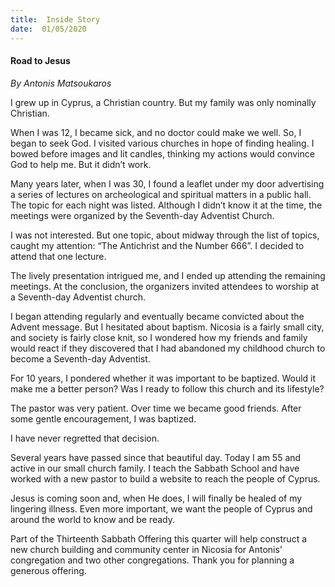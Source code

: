 ```yaml
---
title:  Inside Story
date:  01/05/2020
---
```


#### Road to Jesus

_By Antonis Matsoukaros_

I grew up in Cyprus, a Christian country. But my family was only nominally Christian.

When I was 12, I became sick, and no doctor could make we well. So, I began to seek God. I visited various churches in hope of finding healing. I bowed before images and lit candles, thinking my actions would convince God to help me. But it didn’t work.

Many years later, when I was 30, I found a leaflet under my door advertising a series of lectures on archeological and spiritual matters in a public hall. The topic for each night was listed. Although I didn’t know it at the time, the meetings were organized by the Seventh-day Adventist Church.

I was not interested. But one topic, about midway through the list of topics, caught my attention: “The Antichrist and the Number 666”. I decided to attend that one lecture.

The lively presentation intrigued me, and I ended up attending the remaining meetings. At the conclusion, the organizers invited attendees to worship at a Seventh-day Adventist church.

I began attending regularly and eventually became convicted about the Advent message. But I hesitated about baptism. Nicosia is a fairly small city, and society is fairly close knit, so I wondered how my friends and family would react if they discovered that I had abandoned my childhood church to become a Seventh-day Adventist.

For 10 years, I pondered whether it was important to be baptized. Would it make me a better person? Was I ready to follow this church and its lifestyle?

The pastor was very patient. Over time we became good friends. After some gentle encouragement, I was baptized.

I have never regretted that decision.

Several years have passed since that beautiful day. Today I am 55 and active in our small church family. I teach the Sabbath School and have worked with a new pastor to build a website to reach the people of Cyprus.

Jesus is coming soon and, when He does, I will finally be healed of my lingering illness. Even more important, we want the people of Cyprus and around the world to know and be ready.

Part of the Thirteenth Sabbath Offering this quarter will help construct a new church building and community center in Nicosia for Antonis’ congregation and two other congregations. Thank you for planning a generous offering.